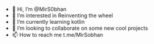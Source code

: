 - 👋 Hi, I’m @MirS0bhan
- 👀 I’m interested in Reinventing the wheel
- 🌱 I’m currently learning kotlin
- 💞️ I’m looking to collaborate on some new cool projects
- 📫 How to reach me t.me/MirSobhan
